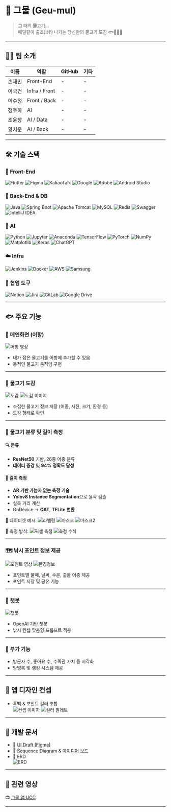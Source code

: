 # 🎣 그물 (Geu-mul)

> **그** 때의 **물**고기...  
> 매일같이 출조出釣 나가는 당신만의 물고기 도감 🐟🐠🐡🫧

---

## 👨‍💻 팀 소개

| 이름 | 역할        | GitHub | 기타 |
|------|-------------|--------|------|
| 손재민 | Front-End     | -      | -    |
| 이국건 | Infra / Front | -      | -    |
| 이수정 | Front / Back  | -      | -    |
| 정주하 | AI            | -      | -    |
| 조윤장 | AI / Data     | -      | -    |
| 황치운 | AI / Back     | -      | -    |

---

## 🛠️ 기술 스택

### 🎨 Front-End
![Flutter](https://img.shields.io/badge/Flutter-02569B?style=for-the-badge&logo=flutter&logoColor=white)
![Figma](https://img.shields.io/badge/Figma-F24E1E?style=for-the-badge&logo=figma&logoColor=white)
![KakaoTalk](https://img.shields.io/badge/KakaoTalk-ffcd00?style=for-the-badge&logo=kakaotalk&logoColor=000000)
![Google](https://img.shields.io/badge/Google-4285F4?style=for-the-badge&logo=google&logoColor=white)
![Adobe](https://img.shields.io/badge/Adobe-FF0000?style=for-the-badge&logo=adobe&logoColor=white)
![Android Studio](https://img.shields.io/badge/Android%20Studio-346ac1?style=for-the-badge&logo=android-studio&logoColor=white)

### 🧩 Back-End & DB
![Java](https://img.shields.io/badge/Java-ED8B00?style=for-the-badge&logo=openjdk&logoColor=white)
![Spring Boot](https://img.shields.io/badge/SpringBoot-6DB33F?style=for-the-badge&logo=spring-boot&logoColor=white)
![Apache Tomcat](https://img.shields.io/badge/Tomcat-F8DC75?style=for-the-badge&logo=apache-tomcat&logoColor=black)
![MySQL](https://img.shields.io/badge/MySQL-005C84?style=for-the-badge&logo=mysql&logoColor=white)
![Redis](https://img.shields.io/badge/Redis-DD0031?style=for-the-badge&logo=redis&logoColor=white)
![Swagger](https://img.shields.io/badge/Swagger-85EA2D?style=for-the-badge&logo=swagger&logoColor=black)
![IntelliJ IDEA](https://img.shields.io/badge/IntelliJIDEA-000000?style=for-the-badge&logo=intellij-idea&logoColor=white)

### 🤖 AI
![Python](https://img.shields.io/badge/Python-FFD43B?style=for-the-badge&logo=python&logoColor=blue)
![Jupyter](https://img.shields.io/badge/Jupyter-FA0F00?style=for-the-badge&logo=jupyter&logoColor=white)
![Anaconda](https://img.shields.io/badge/Anaconda-44A833?style=for-the-badge&logo=anaconda&logoColor=white)
![TensorFlow](https://img.shields.io/badge/TensorFlow-FF6F00?style=for-the-badge&logo=TensorFlow&logoColor=white)
![PyTorch](https://img.shields.io/badge/PyTorch-EE4C2C?style=for-the-badge&logo=PyTorch&logoColor=white)
![NumPy](https://img.shields.io/badge/NumPy-013243?style=for-the-badge&logo=numpy&logoColor=white)
![Matplotlib](https://img.shields.io/badge/Matplotlib-ffffff?style=for-the-badge&logo=Matplotlib&logoColor=black)
![Keras](https://img.shields.io/badge/Keras-D00000?style=for-the-badge&logo=Keras&logoColor=white)
![ChatGPT](https://img.shields.io/badge/ChatGPT-74aa9c?style=for-the-badge&logo=openai&logoColor=white)

### ☁️ Infra
![Jenkins](https://img.shields.io/badge/Jenkins-D24939?style=for-the-badge&logo=Jenkins&logoColor=white)
![Docker](https://img.shields.io/badge/Docker-2CA5E0?style=for-the-badge&logo=docker&logoColor=white)
![AWS](https://img.shields.io/badge/AWS-FF9900?style=for-the-badge&logo=amazon-aws&logoColor=white)
![Samsung](https://img.shields.io/badge/Samsung-1428A0?style=for-the-badge&logo=samsung&logoColor=white)

### 🤝 협업 도구
![Notion](https://img.shields.io/badge/Notion-000000?style=for-the-badge&logo=notion&logoColor=white)
![Jira](https://img.shields.io/badge/Jira-0A0FFF?style=for-the-badge&logo=jira&logoColor=white)
![GitLab](https://img.shields.io/badge/GitLab-171717?style=for-the-badge&logo=gitlab&logoColor=white)
![Google Drive](https://img.shields.io/badge/Google%20Drive-4285F4?style=for-the-badge&logo=googledrive&logoColor=white)

---

## 🐟 주요 기능

### 🐳 메인화면 (어항)
![어항 영상](/docs/asset/어항영상.gif)  
- 내가 잡은 물고기를 어항에 추가할 수 있음  
- 동적인 물고기 움직임 구현  

---

### 📖 물고기 도감
![도감](/docs/asset/도감.gif) ![도감 이미지](/docs/asset/도감.png)  
- 수집한 물고기 정보 저장 (어종, 사진, 크기, 환경 등)  
- 도감 형태로 확인  

---

### 🎣 물고기 분류 및 길이 측정

#### 🔍 분류
- **ResNet50** 기반, 26종 어종 분류  
- **데이터 증강** 및 **94% 정확도 달성**

#### 📏 길이 측정
- **AR 기반 가늠자 없는 측정 기술**  
- **Yolov8 Instance Segmentation**으로 윤곽 검출  
- 실측 거리 계산  
- OnDevice → **QAT**, **TFLite 변환**

📸 데이터셋 예시:
![라벨링](/docs/asset/data_label.png)
![마스크](/docs/asset/mask.png)
![마스크2](/docs/asset/mask2.png)

📐 측정 방식:
![픽셀 측정](/docs/asset/길이측정픽셀.png)
![측정 수식](/docs/asset/수식.png)

---

### 🗺️ 낚시 포인트 정보 제공
![포인트 영상](/docs/asset/낚시포인트.gif)
![환경정보](/docs/asset/낚시포인트환경.png)

- 포인트별 물때, 날씨, 수온, 출몰 어종 제공  
- 포인트 저장 및 공유 기능

---

### 🤖 챗봇
![챗봇](/docs/asset/챗봇.gif)  
- OpenAI 기반 챗봇  
- 낚시 컨셉 맞춤형 프롬프트 적용  

---

### 💎 부가 기능
- 방문자 수, 좋아요 수, 수족관 가치 등 시각화  
- 방명록 및 랭킹 시스템 제공

---

## 📱 앱 디자인 컨셉

- 흑백 & 포인트 컬러 조합  
![컨셉 이미지](/docs/asset/app_concept.png)
![컬러 팔레트](/docs/asset/color.png)

---

## 📘 개발 문서

- 💫 [UI Draft (Figma)](https://www.figma.com/design/aFHv2WqsWfpDcSpTyc6GST/-%ED%8A%B9%ED%99%94-%ED%94%BC%EA%B7%B8%EB%A7%88-%EB%94%94%EC%9E%90%EC%9D%B8?node-id=0-1&p=f&t=fr7VlhcHYSwxK9Qv-0)  
- 🧠 [Sequence Diagram & 아이디어 보드](https://www.figma.com/board/gpobQfMnjRWzcn9z3rZtBo/-%ED%8A%B9%ED%99%94-%ED%98%91%EC%97%85%EB%B3%B4%EB%93%9C?node-id=0-1&p=f&t=7M8H351F2Qwb2Ra1-0)  
- 💾 ERD  
  ![ERD](/docs/asset/erd.png)

---

## 🎥 관련 영상

📺 [그물 앱 UCC](https://www.youtube.com/watch?v=zMpmVm-oTsA)

---

